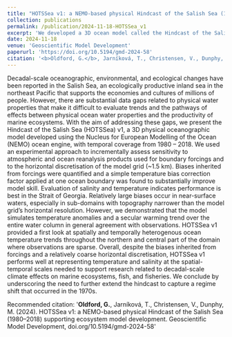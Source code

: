 ```yaml
---
title: "HOTSSea v1: a NEMO-based physical Hindcast of the Salish Sea (1980–2018) supporting ecosystem model development"
collection: publications
permalink: /publication/2024-11-18-HOTSSea_v1
excerpt: 'We developed a 3D ocean model called the Hindcast of the Salish Sea (HOTSSea v1) that recreates physical conditions throughout the Salish Sea from 1980 to 2018. It was not clear that a model with sufficient accuracy could be developed because of computational and data limitations. However, HOTSSea v1 predicted physical ocean properties with enough skill to be highly useful. The model predictions generally agree with observed ocean temperature trends at the one rare station with observations and we therefore used it to examine areas that lack observations. Results indicate that some seasons and areas are warming faster than others.'
date: 2024-11-18
venue: 'Geoscientific Model Development'
paperurl: 'https://doi.org/10.5194/gmd-2024-58'
citation: '<b>Oldford, G.</b>, Jarníková, T., Christensen, V., Dunphy, M. (2024). HOTSSea v1: a NEMO-based physical Hindcast of the Salish Sea (1980–2018) supporting ecosystem model development. Geoscientific Model Development, doi.org/10.5194/gmd-2024-58.'
---
```

Decadal-scale oceanographic, environmental, and ecological changes have been reported in the Salish Sea, an ecologically productive inland sea in the northeast Pacific that supports the economies and cultures of millions of people. However, there are substantial data gaps related to physical water properties that make it difficult to evaluate trends and the pathways of effects between physical ocean water properties and the productivity of marine ecosystems. With the aim of addressing these gaps, we present the Hindcast of the Salish Sea (HOTSSea) v1, a 3D physical oceanographic model developed using the Nucleus for European Modelling of the Ocean (NEMO) ocean engine, with temporal coverage from 1980 – 2018. We used an experimental approach to incrementally assess sensitivity to atmospheric and ocean reanalysis products used for boundary forcings and to the horizontal discretisation of the model grid (~1.5 km). Biases inherited from forcings were quantified and a simple temperature bias correction factor applied at one ocean boundary was found to substantially improve model skill. Evaluation of salinity and temperature indicates performance is best in the Strait of Georgia. Relatively large biases occur in near-surface waters, especially in sub-domains with topography narrower than the model grid’s horizontal resolution. However, we demonstrated that the model simulates temperature anomalies and a secular warming trend over the entire water column in general agreement with observations. HOTSSea v1 provided a first look at spatially and temporally heterogenous ocean temperature trends throughout the northern and central part of the domain where observations are sparse. Overall, despite the biases inherited from forcings and a relatively coarse horizontal discretisation, HOTSSea v1 performs well at representing temperature and salinity at the spatial-temporal scales needed to support research related to decadal-scale climate effects on marine ecosystems, fish, and fisheries. We conclude by underscoring the need to further extend the hindcast to capture a regime shift that occurred in the 1970s.

Recommended citation: '<b>Oldford, G.</b>, Jarníková, T., Christensen, V., Dunphy, M. (2024). HOTSSea v1: a NEMO-based physical Hindcast of the Salish Sea (1980–2018) supporting ecosystem model development. Geoscientific Model Development, doi.org/10.5194/gmd-2024-58'
